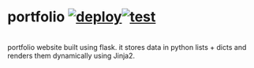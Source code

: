 # portfolio [![deploy](https://github.com/abmamo/portfolio/actions/workflows/deploy.yml/badge.svg?branch=master)](https://github.com/abmamo/portfolio/actions/workflows/deploy.yml)[![test](https://github.com/abmamo/portfolio/actions/workflows/test.yaml/badge.svg?branch=master)](https://github.com/abmamo/portfolio/actions/workflows/test.yaml)
<br />
portfolio website built using flask. it stores data in python lists + dicts and renders them dynamically using Jinja2.
